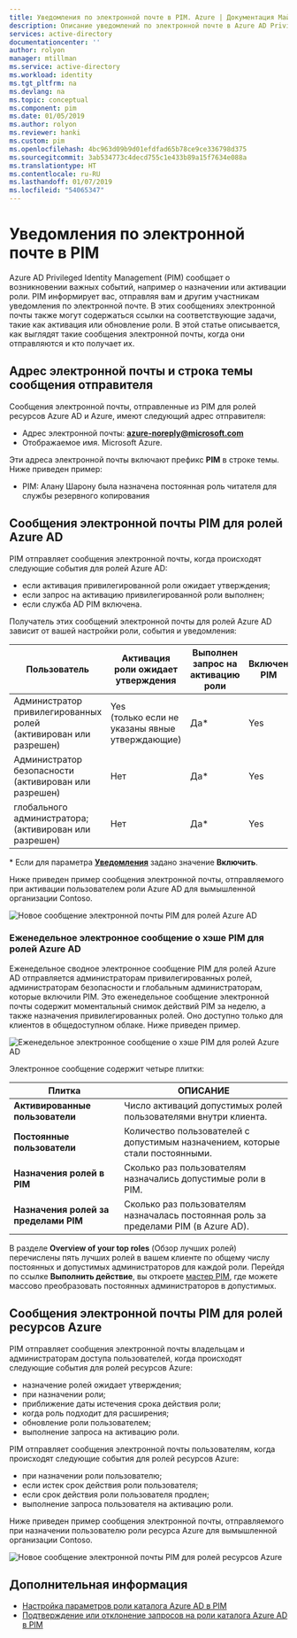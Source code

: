 ```yaml
---
title: Уведомления по электронной почте в PIM. Azure | Документация Майкрософт
description: Описание уведомлений по электронной почте в Azure AD Privileged Identity Management (PIM).
services: active-directory
documentationcenter: ''
author: rolyon
manager: mtillman
ms.service: active-directory
ms.workload: identity
ms.tgt_pltfrm: na
ms.devlang: na
ms.topic: conceptual
ms.component: pim
ms.date: 01/05/2019
ms.author: rolyon
ms.reviewer: hanki
ms.custom: pim
ms.openlocfilehash: 4bc963d09b9d01efdfad65b78ce9ce336798d375
ms.sourcegitcommit: 3ab534773c4decd755c1e433b89a15f7634e088a
ms.translationtype: HT
ms.contentlocale: ru-RU
ms.lasthandoff: 01/07/2019
ms.locfileid: "54065347"
---
```

# <a name="email-notifications-in-pim"></a>Уведомления по электронной почте в PIM

Azure AD Privileged Identity Management (PIM) сообщает о возникновении важных событий, например о назначении или активации роли. PIM информирует вас, отправляя вам и другим участникам уведомления по электронной почте. В этих сообщениях электронной почты также могут содержаться ссылки на соответствующие задачи, такие как активация или обновление роли. В этой статье описывается, как выглядят такие сообщения электронной почты, когда они отправляются и кто получает их.

## <a name="sender-email-address-and-subject-line"></a>Адрес электронной почты и строка темы сообщения отправителя

Сообщения электронной почты, отправленные из PIM для ролей ресурсов Azure AD и Azure, имеют следующий адрес отправителя:

- Адрес электронной почты:  **azure-noreply@microsoft.com**
- Отображаемое имя. Microsoft Azure.

Эти адреса электронной почты включают префикс **PIM** в строке темы. Ниже приведен пример:

- PIM: Алану Шарону была назначена постоянная роль читателя для службы резервного копирования

## <a name="pim-emails-for-azure-ad-roles"></a>Сообщения электронной почты PIM для ролей Azure AD

PIM отправляет сообщения электронной почты, когда происходят следующие события для ролей Azure AD:

- если активация привилегированной роли ожидает утверждения;
- если запрос на активацию привилегированной роли выполнен;
- если служба AD PIM включена.

Получатель этих сообщений электронной почты для ролей Azure AD зависит от вашей настройки роли, события и уведомления:

| Пользователь | Активация роли ожидает утверждения | Выполнен запрос на активацию роли | Включен PIM |
| --- | --- | --- | --- |
| Администратор привилегированных ролей</br>(активирован или разрешен) | Yes</br>(только если не указаны явные утверждающие) | Да* | Yes |
| Администратор безопасности</br>(активирован или разрешен) | Нет  | Да* | Yes |
| глобального администратора;</br>(активирован или разрешен) | Нет  | Да* | Yes |

\* Если для параметра [**Уведомления**](pim-how-to-change-default-settings.md#notifications) задано значение **Включить**.

Ниже приведен пример сообщения электронной почты, отправляемого при активации пользователем роли Azure AD для вымышленной организации Contoso.

![Новое сообщение электронной почты PIM для ролей Azure AD](./media/pim-email-notifications/email-directory-new.png)

### <a name="weekly-pim-digest-email-for-azure-ad-roles"></a>Еженедельное электронное сообщение о хэше PIM для ролей Azure AD

Еженедельное сводное электронное сообщение PIM для ролей Azure AD отправляется администраторам привилегированных ролей, администраторам безопасности и глобальным администраторам, которые включили PIM. Это еженедельное сообщение электронной почты содержит моментальный снимок действий PIM за неделю, а также назначения привилегированных ролей. Оно доступно только для клиентов в общедоступном облаке. Ниже приведен пример.

![Еженедельное электронное сообщение о хэше PIM для ролей Azure AD](./media/pim-email-notifications/email-directory-weekly.png)

Электронное сообщение содержит четыре плитки:

| Плитка | ОПИСАНИЕ |
| --- | --- |
| **Активированные пользователи** | Число активаций допустимых ролей пользователями внутри клиента. |
| **Постоянные пользователи** | Количество пользователей с допустимым назначением, которые стали постоянными. |
| **Назначения ролей в PIM** | Сколько раз пользователям назначались допустимые роли в PIM. |
| **Назначения ролей за пределами PIM** | Сколько раз пользователям назначалась постоянная роль за пределами PIM (в Azure AD). |

В разделе **Overview of your top roles** (Обзор лучших ролей) перечислены пять лучших ролей в вашем клиенте по общему числу постоянных и допустимых администраторов для каждой роли. Перейдя по ссылке **Выполнить действие**, вы откроете [мастер PIM](pim-security-wizard.md), где можете массово преобразовать постоянных администраторов в допустимых.

## <a name="pim-emails-for-azure-resource-roles"></a>Сообщения электронной почты PIM для ролей ресурсов Azure

PIM отправляет сообщения электронной почты владельцам и администраторам доступа пользователей, когда происходят следующие события для ролей ресурсов Azure:

- назначение ролей ожидает утверждения;
- при назначении роли;
- приближение даты истечения срока действия роли;
- когда роль подходит для расширения;
- обновление роли пользователем;
- выполнение запроса на активацию роли.

PIM отправляет сообщения электронной почты пользователям, когда происходят следующие события для ролей ресурсов Azure:

- при назначении роли пользователю;
- если истек срок действия роли пользователя;
- если срок действия роли пользователя продлен;
- выполнение запроса пользователя на активацию роли.

Ниже приведен пример сообщения электронной почты, отправляемого при назначении пользователю роли ресурса Azure для вымышленной организации Contoso.

![Новое сообщение электронной почты PIM для ролей ресурсов Azure](./media/pim-email-notifications/email-resources-new.png)

## <a name="next-steps"></a>Дополнительная информация

- [Настройка параметров роли каталога Azure AD в PIM](pim-how-to-change-default-settings.md)
- [Подтверждение или отклонение запросов на роли каталога Azure AD в PIM](azure-ad-pim-approval-workflow.md)
